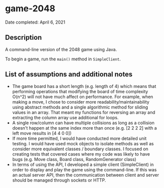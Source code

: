 # game-2048

Date completed: April 6, 2021

## Description
A command-line version of the 2048 game using Java.

To begin a game, run the `main()` method in `SimpleClient`.

## List of assumptions and additional notes
- The game board has a short length (e.g. length of 4) which means that performing operations that modifying the board of time complexity O(n^2) will not have much affect on performance. For example, when making a move, I chose to consider more readability/maintainability using abstract methods and a single algorithmic method for sliding values in an array. That meant my functions for reversing an array and extracting the column array use additional for loops.
- A single row/column can have multiple collisions as long as a collision doesn't happen at the same index more than once (e.g. [2 2 2 2] with a left move results in [4 4 0 0])
- If more time permitted, I would have conducted more detailed unit testing. I would have used mock objects to isolate methods as well as consider more equivalent classes / boundary classes. I focused on creating tests that covered cases where my code was likely to have bugs (e.g. Move class, Board class, RandomGenerator class)
- In terms of using the API, I developed a simple client (SimpleClient) in order to display and play the game using the command-line. If this was an actual server API, then the communication between client and server should be managed through sockets or HTTP.
